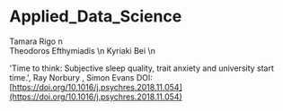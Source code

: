 # Applied_Data_Science

Tamara Rigo n\
Theodoros Efthymiadis \n
Kyriaki Bei \n

'Time to think: Subjective sleep quality, trait anxiety and university
start time.', Ray Norbury , Simon Evans
DOI: [https://doi.org/10.1016/j.psychres.2018.11.054](https://doi.org/10.1016/j.psychres.2018.11.054)
